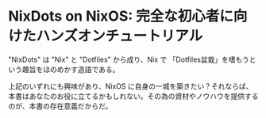 # NixDots on NixOS: 完全な初心者に向けたハンズオンチュートリアル

"NixDots" は "Nix" と "Dotfiles" から成り、Nix で 「Dotfiles盆栽」を嗜もうという趣旨をほのめかす造語である。

上記のいずれにも興味があり、NixOS に自身の一城を築きたい？それならば、本書はあなたのお役に立てるかもしれない。その為の資材やノウハウを提供するのが、本書の存在意義だからだ。
